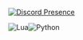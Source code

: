 [![Discord Presence](https://lanyard.cnrad.dev/api/838487899158347848)](https://discord.com/users/838487899158347848)

![Lua](https://img.shields.io/badge/lua-%232C2D72.svg?style=for-the-badge&logo=lua&logoColor=white)![Python](https://img.shields.io/badge/python-3670A0?style=for-the-badge&logo=python&logoColor=ffdd54)
